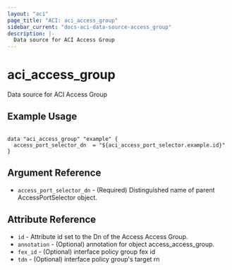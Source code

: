 ```yaml
---
layout: "aci"
page_title: "ACI: aci_access_group"
sidebar_current: "docs-aci-data-source-access_group"
description: |-
  Data source for ACI Access Group
---
```


# aci_access_group #
Data source for ACI Access Group

## Example Usage ##

```hcl

data "aci_access_group" "example" {
  access_port_selector_dn  = "${aci_access_port_selector.example.id}"
}

```


## Argument Reference ##
* `access_port_selector_dn` - (Required) Distinguished name of parent AccessPortSelector object.



## Attribute Reference

* `id` - Attribute id set to the Dn of the Access Access Group.
* `annotation` - (Optional) annotation for object access_access_group.
* `fex_id` - (Optional) interface policy group fex id
* `tdn` - (Optional) interface policy group's target rn
